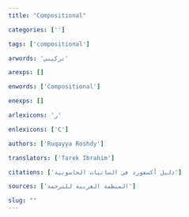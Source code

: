 ```yaml
---
title: "Compositional"

categories: ['']

tags: ['compositional']

arwords: 'تركيبي'

arexps: []

enwords: ['Compositional']

enexps: []

arlexicons: 'ر'

enlexicons: ['C']

authors: ['Ruqayya Roshdy']

translators: ['Tarek Ibrahim']

citations: ['دليل أكسفورد في السانيات الحاسوبية']

sources: ['المنظمة العربية للترجمة']

slug: ""
---
```

